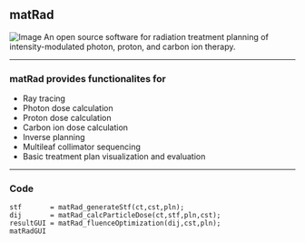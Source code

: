 ## matRad 

![Image](https://github.com/e0404/matRad/blob/master/dicomImport/matrad_logo.png)
An open source software for radiation treatment planning of intensity-modulated photon, proton, and carbon ion therapy.

---

### matRad provides functionalites for 

- Ray tracing
- Photon dose calculation
- Proton dose calculation
- Carbon ion dose calculation 
- Inverse planning 
- Multileaf collimator sequencing
- Basic treatment plan visualization and evaluation

---
### Code

```
stf       = matRad_generateStf(ct,cst,pln);
dij       = matRad_calcParticleDose(ct,stf,pln,cst);
resultGUI = matRad_fluenceOptimization(dij,cst,pln);
matRadGUI
```
